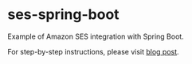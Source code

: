 # ses-spring-boot
Example of Amazon SES integration with Spring Boot.

For step-by-step instructions, please visit [blog post](
https://attacomsian.com/blog/amazon-ses-integration-with-spring-boot/).
